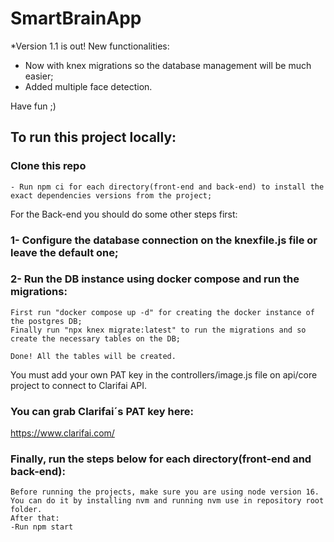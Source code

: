 # SmartBrainApp

\*Version 1.1 is out! New functionalities:

- Now with knex migrations so the database management will be much easier;
- Added multiple face detection.

Have fun ;)

## To run this project locally:

### Clone this repo

```
- Run npm ci for each directory(front-end and back-end) to install the exact dependencies versions from the project;
```

For the Back-end you should do some other steps first:

### 1- Configure the database connection on the knexfile.js file or leave the default one;

### 2- Run the DB instance using docker compose and run the migrations:

```
First run "docker compose up -d" for creating the docker instance of the postgres DB;
Finally run "npx knex migrate:latest" to run the migrations and so create the necessary tables on the DB;

Done! All the tables will be created.
```

You must add your own PAT key in the controllers/image.js file on api/core project to connect to Clarifai API.

### You can grab Clarifai´s PAT key here:

https://www.clarifai.com/

### Finally, run the steps below for each directory(front-end and back-end):

```
Before running the projects, make sure you are using node version 16. You can do it by installing nvm and running nvm use in repository root folder.
After that:
-Run npm start
```
